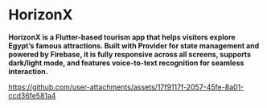 # HorizonX

**HorizonX is a Flutter-based tourism app that helps visitors explore Egypt’s famous attractions. Built with Provider for state management and powered by Firebase, it is fully responsive across all screens, supports dark/light mode, and features voice-to-text recognition for seamless interaction.**

https://github.com/user-attachments/assets/17f9117f-2057-45fe-8a01-ccd36fe581a4
